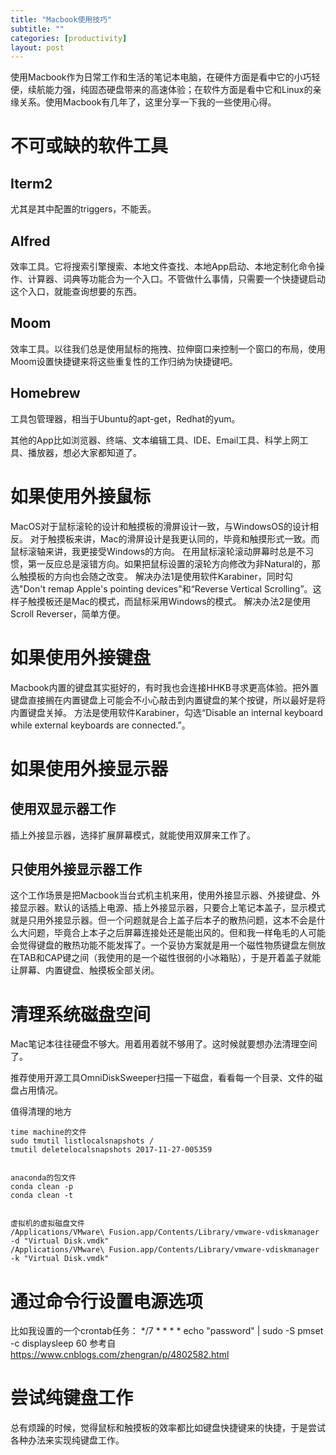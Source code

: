 ```yaml
---
title: "Macbook使用技巧"
subtitle: ""
categories: [productivity]
layout: post
---
```

使用Macbook作为日常工作和生活的笔记本电脑，在硬件方面是看中它的小巧轻便，续航能力强，纯固态硬盘带来的高速体验；在软件方面是看中它和Linux的亲缘关系。使用Macbook有几年了，这里分享一下我的一些使用心得。


# 不可或缺的软件工具

## Iterm2

尤其是其中配置的triggers，不能丢。

## Alfred

效率工具。它将搜索引擎搜索、本地文件查找、本地App启动、本地定制化命令操作、计算器、词典等功能合为一个入口。不管做什么事情，只需要一个快捷键启动这个入口，就能查询想要的东西。

## Moom

效率工具。以往我们总是使用鼠标的拖拽、拉伸窗口来控制一个窗口的布局，使用Moom设置快捷键来将这些重复性的工作归纳为快捷键吧。

## Homebrew

工具包管理器，相当于Ubuntu的apt-get，Redhat的yum。

其他的App比如浏览器、终端、文本编辑工具、IDE、Email工具、科学上网工具、播放器，想必大家都知道了。




# 如果使用外接鼠标

MacOS对于鼠标滚轮的设计和触摸板的滑屏设计一致，与WindowsOS的设计相反。
对于触摸板来讲，Mac的滑屏设计是我更认同的，毕竟和触摸形式一致。而鼠标滚轴来讲，我更接受Windows的方向。
在用鼠标滚轮滚动屏幕时总是不习惯，第一反应总是滚错方向。如果把鼠标设置的滚轮方向修改为非Natural的，那么触摸板的方向也会随之改变。
解决办法1是使用软件Karabiner，同时勾选"Don't remap Apple's pointing devices"和“Reverse Vertical Scrolling”。这样子触摸板还是Mac的模式，而鼠标采用Windows的模式。
解决办法2是使用Scroll Reverser，简单方便。


# 如果使用外接键盘

Macbook内置的键盘其实挺好的，有时我也会连接HHKB寻求更高体验。把外置键盘直接搁在内置键盘上可能会不小心敲击到内置键盘的某个按键，所以最好是将内置键盘关掉。
方法是使用软件Karabiner，勾选“Disable an internal keyboard while external keyboards are connected.”。



# 如果使用外接显示器

## 使用双显示器工作

插上外接显示器，选择扩展屏幕模式，就能使用双屏来工作了。

## 只使用外接显示器工作

这个工作场景是把Macbook当台式机主机来用，使用外接显示器、外接键盘、外接显示器。默认的话插上电源、插上外接显示器，只要合上笔记本盖子，显示模式就是只用外接显示器。但一个问题就是合上盖子后本子的散热问题，这本不会是什么大问题，毕竟合上本子之后屏幕连接处还是能出风的。但和我一样龟毛的人可能会觉得键盘的散热功能不能发挥了。一个妥协方案就是用一个磁性物质键盘左侧放在TAB和CAP键之间（我使用的是一个磁性很弱的小冰箱贴），于是开着盖子就能让屏幕、内置键盘、触摸板全部关闭。




# 清理系统磁盘空间

Mac笔记本往往硬盘不够大。用着用着就不够用了。这时候就要想办法清理空间了。

推荐使用开源工具OmniDiskSweeper扫描一下磁盘，看看每一个目录、文件的磁盘占用情况。


值得清理的地方

    time machine的文件
    sudo tmutil listlocalsnapshots /
    tmutil deletelocalsnapshots 2017-11-27-005359


    anaconda的包文件
    conda clean -p
    conda clean -t


    虚拟机的虚拟磁盘文件
    /Applications/VMware\ Fusion.app/Contents/Library/vmware-vdiskmanager -d "Virtual Disk.vmdk"
    /Applications/VMware\ Fusion.app/Contents/Library/vmware-vdiskmanager -k "Virtual Disk.vmdk"



# 通过命令行设置电源选项

比如我设置的一个crontab任务：
*/7 * * * * echo "password" | sudo -S  pmset -c displaysleep 60
参考自 https://www.cnblogs.com/zhengran/p/4802582.html


# 尝试纯键盘工作

总有烦躁的时候，觉得鼠标和触摸板的效率都比如键盘快捷键来的快捷，于是尝试各种办法来实现纯键盘工作。



